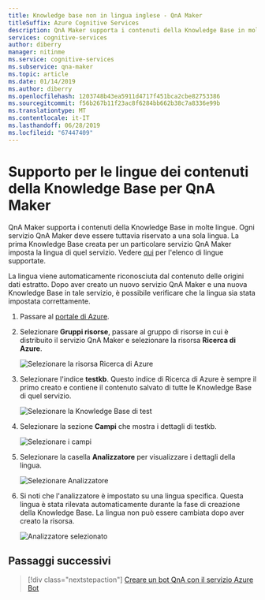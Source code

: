```yaml
---
title: Knowledge base non in lingua inglese - QnA Maker
titleSuffix: Azure Cognitive Services
description: QnA Maker supporta i contenuti della Knowledge Base in molte lingue. Ogni servizio QnA Maker deve essere tuttavia riservato a una sola lingua. La prima Knowledge Base creata per un particolare servizio QnA Maker imposta la lingua di quel servizio.
services: cognitive-services
author: diberry
manager: nitinme
ms.service: cognitive-services
ms.subservice: qna-maker
ms.topic: article
ms.date: 01/14/2019
ms.author: diberry
ms.openlocfilehash: 1203748b43ea5911d4717f451bca2cbe82753386
ms.sourcegitcommit: f56b267b11f23ac8f6284bb662b38c7a8336e99b
ms.translationtype: MT
ms.contentlocale: it-IT
ms.lasthandoff: 06/28/2019
ms.locfileid: "67447409"
---
```

# <a name="language-support-of-knowledge-base-content-for-qna-maker"></a>Supporto per le lingue dei contenuti della Knowledge Base per QnA Maker
QnA Maker supporta i contenuti della Knowledge Base in molte lingue. Ogni servizio QnA Maker deve essere tuttavia riservato a una sola lingua. La prima Knowledge Base creata per un particolare servizio QnA Maker imposta la lingua di quel servizio. Vedere [qui](../Overview/languages-supported.md) per l'elenco di lingue supportate.

La lingua viene automaticamente riconosciuta dal contenuto delle origini dati estratto. Dopo aver creato un nuovo servizio QnA Maker e una nuova Knowledge Base in tale servizio, è possibile verificare che la lingua sia stata impostata correttamente.

1. Passare al [portale di Azure](https://portal.azure.com/).

2. Selezionare **Gruppi risorse**, passare al gruppo di risorse in cui è distribuito il servizio QnA Maker e selezionare la risorsa **Ricerca di Azure**.

    ![Selezionare la risorsa Ricerca di Azure](../media/qnamaker-how-to-language-kb/select-azsearch.png)

3. Selezionare l'indice **testkb**. Questo indice di Ricerca di Azure è sempre il primo creato e contiene il contenuto salvato di tutte le Knowledge Base di quel servizio. 

    ![Selezionare la Knowledge Base di test](../media/qnamaker-how-to-language-kb/select-testkb.png)

4. Selezionare la sezione **Campi** che mostra i dettagli di testkb.

    ![Selezionare i campi](../media/qnamaker-how-to-language-kb/selectfields.png)

5. Selezionare la casella **Analizzatore** per visualizzare i dettagli della lingua.

    ![Selezionare Analizzatore](../media/qnamaker-how-to-language-kb/select-analyzer.png)

6. Si noti che l'analizzatore è impostato su una lingua specifica. Questa lingua è stata rilevata automaticamente durante la fase di creazione della Knowledge Base. La lingua non può essere cambiata dopo aver creato la risorsa.

    ![Analizzatore selezionato](../media/qnamaker-how-to-language-kb/selected-analyzer.png)

## <a name="next-steps"></a>Passaggi successivi

> [!div class="nextstepaction"]
> [Creare un bot QnA con il servizio Azure Bot](../Tutorials/create-qna-bot.md)
